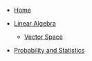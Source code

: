 * [Home](/README.md)


* [Linear Algebra](/LA/README.md "Linear Algebra")
  * [Vector Space](/LA/VectorSpace.md "Vector Space")
* [Probability and Statistics](/PS/README.md)